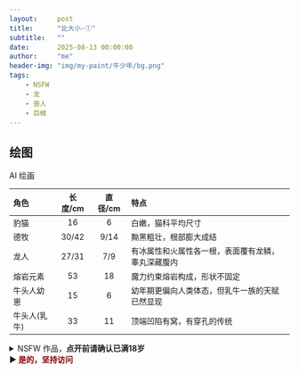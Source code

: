 ```yaml
---
layout:     post
title:      "比大小-①"
subtitle:   ""
date:       2025-08-13 00:00:00
author:     "me"
header-img: "img/my-paint/牛少年/bg.png"
tags:
    - NSFW
    - 龙
    - 兽人
    - 巨根
---
```


## 绘图
AI 绘画

| 角色      | 长度/cm | 直径/cm | 特点 | 
| :---     | :----: | :---: | :--- |
| 豹猫     | 16     | 6     |  白嫩，猫科平均尺寸  |
| 德牧     | 30/42     | 9/14 |  黝黑粗壮，根部膨大成结  |
| 龙人     | 27/31   | 7/9  |  有冰属性和火属性各一根，表面覆有龙鳞，睾丸深藏腹内  |
| 熔岩元素 | 53     | 18    |  魔力约束熔岩构成，形状不固定 |
| 牛头人幼崽| 15     | 6    |  幼年期更偏向人类体态，但乳牛一族的天赋已然显现 |
| 牛头人(乳牛)| 33   | 11   |  顶端凹陷有窝，有穿孔的传统 |

<details>
<summary>NSFW 作品，<b>点开前请确认已满18岁</b><br>
▶<b> <font color=darkred> 是的，坚持访问 </font> </b>
</summary><p>
    <img src="/img/my-paint/比大小/1-cat-dog.png"/>
    <img src="/img/my-paint/比大小/2-dragon-lava.png"/>
    <img src="/img/my-paint/比大小/3-cow-boy.png"/>
</p></details>

